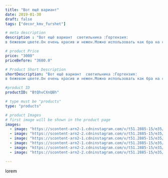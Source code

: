 ```yaml
---
title: "Вот ещё вариант"
date: 2019-01-30
draft: false
tags: ["decor_kmv_furshet"]

# meta description
description : "Вот ещё вариант  светильника :Гортензия:
в бежевом цвете.Он очень красив и нежен.Можно использовать как бра на стену, либо настольно. Необходимое условие , испо"

# product Price
price: "3000"
priceBefore: "3600.0"

# Product Short Description
shortDescription: "Вот ещё вариант  светильника :Гортензия:
в бежевом цвете.Он очень красив и нежен.Можно использовать как бра на стену, либо настольно. Необходимое условие , использование светодиодной лампы(led)малой мощности.Возможно исполнение в любом цвете.#ручнаяработа#светильникиназаказ#цветыизизолона#цветыизфоамирана#ростовыецветыминеральныеводы#светильникиминеральныеводы#большиецветыназаказминеральныеводы#"

#product ID
productID: "BtQhvCXnQBh"

# type must be "products"
type: "products"

# product Images
# first image will be shown in the product page
images:
  - image: "https://scontent-arn2-1.cdninstagram.com/v/t51.2885-15/e35/50041805_2170796439681231_9185617771715313361_n.jpg?se=7&tp=1&_nc_ht=scontent-arn2-1.cdninstagram.com&_nc_cat=103&_nc_ohc=MLYGC7hX4OEAX9qoDcQ&oh=0e44eed06109f558e4fe2f7ae4f1a446&oe=606B58DB&ig_cache_key=MTk2ODIwNTk1NTA1OTMyNjAyMw%3D%3D.2"
  - image: "https://scontent-arn2-2.cdninstagram.com/v/t51.2885-15/e35/50020383_102462300798392_1964779793094158005_n.jpg?se=7&tp=1&_nc_ht=scontent-arn2-2.cdninstagram.com&_nc_cat=108&_nc_ohc=4Ks2mgAtQ1QAX__8QSh&oh=382ae188033ee351d2c6e1cd2fb71152&oe=606ABE70&ig_cache_key=MTk2ODIwNTk2MzgxNzExNzc2Ng%3D%3D.2"
  - image: "https://scontent-arn2-1.cdninstagram.com/v/t51.2885-15/e35/49339772_112502246513082_7398330742536917650_n.jpg?se=7&tp=1&_nc_ht=scontent-arn2-1.cdninstagram.com&_nc_cat=106&_nc_ohc=gdev41W86ksAX9jw2tH&oh=17cb10c067b72e45b6704258a4948ba1&oe=606A6B87&ig_cache_key=MTk2ODIwNTk3NDMzNjI4NDQ2Ng%3D%3D.2"
  - image: "https://scontent-arn2-1.cdninstagram.com/v/t51.2885-15/e35/50725382_373696613408690_9176137077136256440_n.jpg?se=7&tp=1&_nc_ht=scontent-arn2-1.cdninstagram.com&_nc_cat=102&_nc_ohc=KifcznVhVxIAX9cxdea&oh=e97a6198a8653043fd169771c69628b4&oe=606AD484&ig_cache_key=MTk2ODIwNTk4ODg5MDU4NDMyNg%3D%3D.2"
  - image: "https://scontent-arn2-2.cdninstagram.com/v/t51.2885-15/e35/50312530_101945644201104_9096339468259479415_n.jpg?se=7&tp=1&_nc_ht=scontent-arn2-2.cdninstagram.com&_nc_cat=100&_nc_ohc=d_uf2zVwr5cAX8dkxqw&oh=a031e8062794aac71754e1572d0d78c7&oe=606A7C26&ig_cache_key=MTk2ODIwNjAwMTAzNzM3MjM0Mw%3D%3D.2"
  - image: "https://scontent-arn2-2.cdninstagram.com/v/t51.2885-15/e35/49365969_327442597753884_158815499593113816_n.jpg?se=7&tp=1&_nc_ht=scontent-arn2-2.cdninstagram.com&_nc_cat=100&_nc_ohc=F_QmGgK_4jUAX97TW4M&oh=6e2bba6bfd8904b5fca73fa151ec2abc&oe=606D4B35&ig_cache_key=MTk2ODIwNjAxODU1MjYxODQ0OA%3D%3D.2"

---
```

lorem
